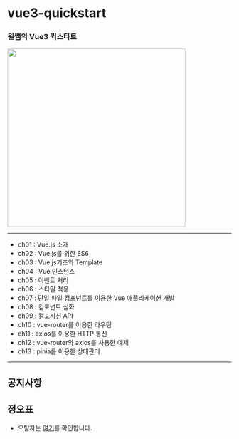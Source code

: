 # vue3-quickstart

### 원쌤의 Vue3 퀵스타트 

<img src="https://github.com/stepanowon/vue3-quickstart/blob/main/vue_cover.jpg" data-canonical-src="vue_cover.jpg" width="400" />

---

- ch01 : Vue.js 소개
- ch02 : Vue.js를 위한 ES6
- ch03 : Vue.js기초와 Template
- ch04 : Vue 인스턴스
- ch05 : 이벤트 처리
- ch06 : 스타일 적용
- ch07 : 단일 파일 컴포넌트를 이용한 Vue 애플리케이션 개발
- ch08 : 컴포넌트 심화
- ch09 : 컴포지션 API
- ch10 : vue-router를 이용한 라우팅
- ch11 : axios를 이용한 HTTP 통신
- ch12 : vue-router와 axios를 사용한 예제
- ch13 : pinia를 이용한 상태관리

---

## 공지사항
## 정오표
* 오탈자는 [여기](정오표.MD)를 확인합니다.
